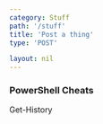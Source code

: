 ```yaml
---
category: Stuff
path: '/stuff'
title: 'Post a thing'
type: 'POST'

layout: nil
---
```


### PowerShell Cheats

Get-History
